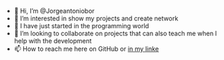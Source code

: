 - 👋 Hi, I’m @Jorgeantoniobor
- 👀 I’m interested in show my projects and create network 
- 🌱 I have just started in the programming world
- 💞️ I’m looking to collaborate on projects that can also teach me when I help with the development
- 📫 How to reach me here on GitHub or [in my linke](https://www.linkedin.com/in/jorge-antonio-borgesf/)

<!---
Jorgeantoniobor/Jorgeantoniobor is a ✨ special ✨ repository because its `README.md` (this file) appears on your GitHub profile.
You can click the Preview link to take a look at your changes.
--->
